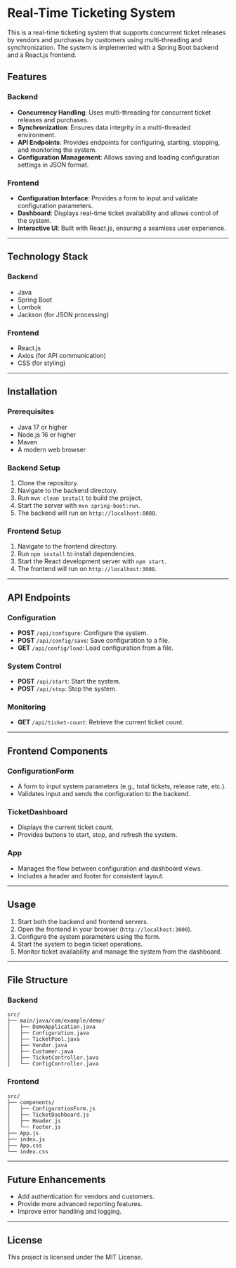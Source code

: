 # Real-Time Ticketing System

This is a real-time ticketing system that supports concurrent ticket releases by vendors and purchases by customers using multi-threading and synchronization. The system is implemented with a Spring Boot backend and a React.js frontend.

## Features

### Backend
- **Concurrency Handling**: Uses multi-threading for concurrent ticket releases and purchases.
- **Synchronization**: Ensures data integrity in a multi-threaded environment.
- **API Endpoints**: Provides endpoints for configuring, starting, stopping, and monitoring the system.
- **Configuration Management**: Allows saving and loading configuration settings in JSON format.

### Frontend
- **Configuration Interface**: Provides a form to input and validate configuration parameters.
- **Dashboard**: Displays real-time ticket availability and allows control of the system.
- **Interactive UI**: Built with React.js, ensuring a seamless user experience.

---

## Technology Stack

### Backend
- Java
- Spring Boot
- Lombok
- Jackson (for JSON processing)

### Frontend
- React.js
- Axios (for API communication)
- CSS (for styling)

---

## Installation

### Prerequisites
- Java 17 or higher
- Node.js 16 or higher
- Maven
- A modern web browser

### Backend Setup
1. Clone the repository.
2. Navigate to the backend directory.
3. Run `mvn clean install` to build the project.
4. Start the server with `mvn spring-boot:run`.
5. The backend will run on `http://localhost:8080`.

### Frontend Setup
1. Navigate to the frontend directory.
2. Run `npm install` to install dependencies.
3. Start the React development server with `npm start`.
4. The frontend will run on `http://localhost:3000`.

---

## API Endpoints

### Configuration
- **POST** `/api/configure`: Configure the system.
- **POST** `/api/config/save`: Save configuration to a file.
- **GET** `/api/config/load`: Load configuration from a file.

### System Control
- **POST** `/api/start`: Start the system.
- **POST** `/api/stop`: Stop the system.

### Monitoring
- **GET** `/api/ticket-count`: Retrieve the current ticket count.

---

## Frontend Components

### ConfigurationForm
- A form to input system parameters (e.g., total tickets, release rate, etc.).
- Validates input and sends the configuration to the backend.

### TicketDashboard
- Displays the current ticket count.
- Provides buttons to start, stop, and refresh the system.

### App
- Manages the flow between configuration and dashboard views.
- Includes a header and footer for consistent layout.

---

## Usage

1. Start both the backend and frontend servers.
2. Open the frontend in your browser (`http://localhost:3000`).
3. Configure the system parameters using the form.
4. Start the system to begin ticket operations.
5. Monitor ticket availability and manage the system from the dashboard.

---

## File Structure

### Backend
```
src/
├── main/java/com/example/demo/
│   ├── DemoApplication.java
│   ├── Configuration.java
│   ├── TicketPool.java
│   ├── Vendor.java
│   ├── Customer.java
│   ├── TicketController.java
│   └── ConfigController.java
```

### Frontend
```
src/
├── components/
│   ├── ConfigurationForm.js
│   ├── TicketDashboard.js
│   ├── Header.js
│   └── Footer.js
├── App.js
├── index.js
├── App.css
└── index.css
```

---

## Future Enhancements
- Add authentication for vendors and customers.
- Provide more advanced reporting features.
- Improve error handling and logging.

---

## License
This project is licensed under the MIT License.

